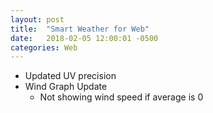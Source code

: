 ```yaml
---
layout: post
title:  "Smart Weather for Web"
date:   2018-02-05 12:00:01 -0500
categories: Web
---
```


- Updated UV precision
- Wind Graph Update
  - Not showing wind speed if average is 0
